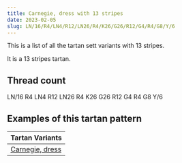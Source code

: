 ```yaml
---
title: Carnegie, dress with 13 stripes
date: 2023-02-05
slug: LN/16/R4/LN4/R12/LN26/R4/K26/G26/R12/G4/R4/G8/Y/6
---
```

This is a list of all the tartan sett variants with 13 stripes.

It is a 13 stripes tartan.


## Thread count
LN/16 R4 LN4 R12 LN26 R4 K26 G26 R12 G4 R4 G8 Y/6

## Examples of this tartan pattern

| Tartan Variants |
|---------------|
| [Carnegie, dress](/variants/ln/16/r4/ln4/r12/ln26/r4/k26/g26/r12/g4/r4/g8/y/6-g008000-k000000-lne0e0e0-rc00000-yf0c000)||
